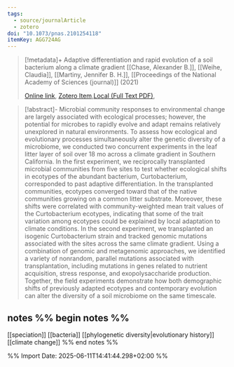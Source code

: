 ```yaml
---
tags:
  - source/journalArticle
  - zotero
doi: "10.1073/pnas.2101254118"
itemKey: AGG724AG
---
```

>[!metadata]+
> Adaptive differentiation and rapid evolution of a soil bacterium along a climate gradient
> [[Chase, Alexander B.]], [[Weihe, Claudia]], [[Martiny, Jennifer B. H.]], 
> [[Proceedings of the National Academy of Sciences (journal)]] (2021)
> 
> [Online link](https://www.pnas.org/doi/full/10.1073/pnas.2101254118), [Zotero Item](zotero://select/library/items/AGG724AG),[Local (Full Text PDF)](file://C:/Users/aburg/Documents/references/zotero/storage/HNX2XJY5/Chase2021_Adaptivedifferentiation.pdf), 


>[!abstract]-
>Microbial community responses to environmental change are largely associated with ecological processes; however, the potential for microbes to rapidly evolve and adapt remains relatively unexplored in natural environments. To assess how ecological and evolutionary processes simultaneously alter the genetic diversity of a microbiome, we conducted two concurrent experiments in the leaf litter layer of soil over 18 mo across a climate gradient in Southern California. In the first experiment, we reciprocally transplanted microbial communities from five sites to test whether ecological shifts in ecotypes of the abundant bacterium, Curtobacterium, corresponded to past adaptive differentiation. In the transplanted communities, ecotypes converged toward that of the native communities growing on a common litter substrate. Moreover, these shifts were correlated with community-weighted mean trait values of the Curtobacterium ecotypes, indicating that some of the trait variation among ecotypes could be explained by local adaptation to climate conditions. In the second experiment, we transplanted an isogenic Curtobacterium strain and tracked genomic mutations associated with the sites across the same climate gradient. Using a combination of genomic and metagenomic approaches, we identified a variety of nonrandom, parallel mutations associated with transplantation, including mutations in genes related to nutrient acquisition, stress response, and exopolysaccharide production. Together, the field experiments demonstrate how both demographic shifts of previously adapted ecotypes and contemporary evolution can alter the diversity of a soil microbiome on the same timescale.

## notes %% begin notes %%
[[speciation]]
[[bacteria]]
[[phylogenetic diversity|evolutionary history]]
[[climate change]]
%% end notes %%

%% Import Date: 2025-06-11T14:41:44.298+02:00 %%
